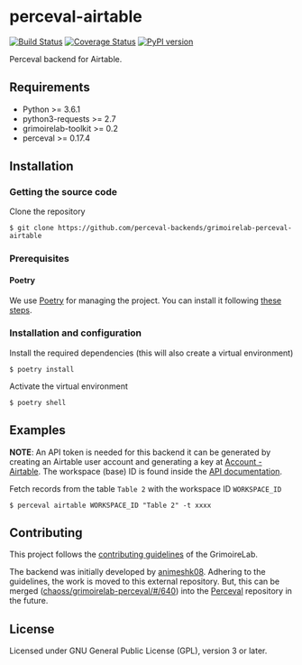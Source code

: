 # perceval-airtable
[![Build Status](https://github.com/perceval-backends/grimoirelab-perceval-airtable/workflows/tests/badge.svg)](https://github.com/perceval-backends/grimoirelab-perceval-airtable/actions?query=workflow:tests+branch:master+event:push) [![Coverage Status](https://img.shields.io/coveralls/perceval-backends/grimoirelab-perceval-airtable.svg)](https://coveralls.io/r/perceval-backends/grimoirelab-perceval-airtable?branch=master) [![PyPI version](https://badge.fury.io/py/perceval-airtable.svg)](https://badge.fury.io/py/perceval-airtable)

Perceval backend for Airtable.

## Requirements

* Python >= 3.6.1
* python3-requests >= 2.7
* grimoirelab-toolkit >= 0.2
* perceval >= 0.17.4

## Installation

### Getting the source code

Clone the repository
```
$ git clone https://github.com/perceval-backends/grimoirelab-perceval-airtable
```

### Prerequisites

#### Poetry

We use [Poetry](https://python-poetry.org/docs/) for managing the project.
You can install it following [these steps](https://python-poetry.org/docs/#installation).

### Installation and configuration

Install the required dependencies (this will also create a virtual environment)
```
$ poetry install
```

Activate the virtual environment
```
$ poetry shell
```

## Examples

**NOTE**: An API token is needed for this backend it can be generated by creating an Airtable user account and generating a key at [Account - Airtable](https://airtable.com/account). The workspace (base) ID is found inside the [API documentation](https://airtable.com/api).

Fetch records from the table `Table 2` with the workspace ID `WORKSPACE_ID`
```
$ perceval airtable WORKSPACE_ID "Table 2" -t xxxx
```

## Contributing

This project follows the [contributing guidelines](https://github.com/chaoss/grimoirelab/blob/master/CONTRIBUTING.md)
of the GrimoireLab.

The backend was initially developed by [animeshk08](https://github.com/animeshk08). Adhering to the guidelines,
the work is moved to this external repository. But, this can be merged ([chaoss/grimoirelab-perceval/#/640](https://github.com/chaoss/grimoirelab-perceval/pull/640))
into the [Perceval](https://github.com/chaoss/grimoirelab-perceval) repository in the future.

## License

Licensed under GNU General Public License (GPL), version 3 or later.
